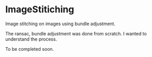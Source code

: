 # ImageStitiching
Image stitching on images using bundle adjustment. 

The ransac, bundle adjustment was done from scratch. I wanted to understand the process. 

To be completed soon.


